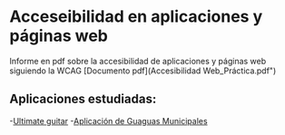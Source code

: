 # Acceseibilidad en aplicaciones y páginas web

Informe en pdf sobre la accesibilidad de aplicaciones y páginas web siguiendo la WCAG
[Documento pdf](Accesibilidad Web_Práctica.pdf")
## Aplicaciones estudiadas:
-[Ultimate guitar](https://www.ultimate-guitar.com/)
-[Aplicación de Guaguas Municipales](https://play.google.com/store/apps/details?id=com.desicsl.milinea&hl=es&gl=US)
